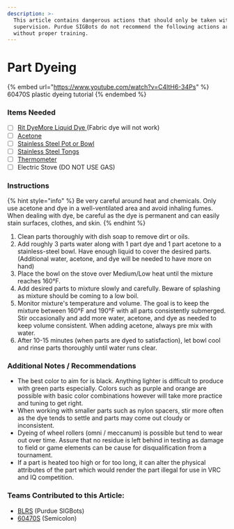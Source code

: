 ```yaml
---
description: >-
  This article contains dangerous actions that should only be taken with adult
  supervision. Purdue SIGBots do not recommend the following actions are taken
  without proper training.
---
```


# Part Dyeing

{% embed url="https://www.youtube.com/watch?v=C4ltH6-34Ps" %}
60470S plastic dyeing tutorial
{% endembed %}

### Items Needed

* [ ] [Rit DyeMore Liquid Dye ](https://amzn.to/3yvr80P)(Fabric dye will not work)
* [ ] [Acetone ](https://amzn.to/3ywwuJc)
* [ ] [Stainless Steel Pot or Bowl](https://amzn.to/3VifVdJ)
* [ ] [Stainless Steel Tongs](https://amzn.to/3rLglvI)
* [ ] [Thermometer](https://amzn.to/3EsNQdW)
* [ ] Electric Stove (DO NOT USE GAS)

### Instructions

{% hint style="info" %}
Be very careful around heat and chemicals. Only use acetone and dye in a well-ventilated area and avoid inhaling fumes. When dealing with dye, be careful as the dye is permanent and can easily stain surfaces, clothes, and skin.&#x20;
{% endhint %}

1. Clean parts thoroughly with dish soap to remove dirt or oils.&#x20;
2. Add roughly 3 parts water along with 1 part dye and 1 part acetone to a stainless-steel bowl. Have enough liquid to cover the desired parts. (Additional water, acetone, and dye will be needed to have more on hand)
3. Place the bowl on the stove over Medium/Low heat until the mixture reaches 160°F.
4. Add desired parts to mixture slowly and carefully. Beware of splashing as mixture should be coming to a low boil.
5. Monitor mixture's temperature and volume. The goal is to keep the mixture between 160°F and 190°F with all parts consistently submerged. Stir occasionally and add more water, acetone, and dye as needed to keep volume consistent. When adding acetone, always pre mix with water.
6. After 10-15 minutes (when parts are dyed to satisfaction), let bowl cool and rinse parts thoroughly until water runs clear.&#x20;

### Additional Notes / Recommendations

* The best color to aim for is black. Anything lighter is difficult to produce with green parts especially. Colors such as purple and orange are possible with basic color combinations however will take more practice and tuning to get right.&#x20;
* When working with smaller parts such as nylon spacers, stir more often as the dye tends to settle and parts may come out cloudy or inconsistent.&#x20;
* Dyeing of wheel rollers (omni / meccanum) is possible but tend to wear out over time. Assure that no residue is left behind in testing as damage to field or game elements can be cause for disqualification from a tournament.&#x20;
* If a part is heated too high or for too long, it can alter the physical attributes of the part which would render the part illegal for use in VRC and IQ competition.&#x20;



### Teams Contributed to this Article:

* [BLRS](https://purduesigbots.com/) (Purdue SIGBots)
* [60470S](https://www.youtube.com/c/6047OSSemicolon) (Semicolon)
